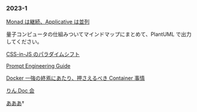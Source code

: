 ### 2023-1

[Monad は継続、Applicative は並列](https://blog.ojisan.io/monad-applicative/)

量子コンピュータの仕組みついてマインドマップにまとめて、PlantUML で出力してください。

[CSS-in-JS のパラダイムシフト](https://zenn.dev/poteboy/articles/e9f63b87b3cd69)

[Prompt Engineering Guide](https://www.promptingguide.ai/jp)

[Docker 一強の終焉にあたり、押さえるべき Container 事情](https://zenn.dev/ttnt_1013/articles/f36e251a0cd24e)

[りん Doc 会](https://taro-28.notion.site/taro-28/Doc-8a823160444f4de89c2ac70cc2cbe378)

[あああ]()†
[]()
[]()
[]()
[]()
[]()
[]()
[]()
[]()
[]()
[]()
[]()
[]()
[]()
[]()
[]()
[]()
[]()
[]()
[]()
[]()
[]()
[]()
[]()
[]()
[]()
[]()
[]()
[]()
[]()
[]()
[]()
[]()
[]()
[]()
[]()
[]()
[]()
[]()
[]()
[]()
[]()
[]()
[]()
[]()
[]()
[]()
[]()
[]()
[]()
[]()
[]()
[]()
[]()
[]()
[]()
[]()
[]()
[]()
[]()
